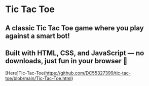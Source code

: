# Tic Tac Toe

## A classic Tic Tac Toe game where you play against a smart bot!
## Built with HTML, CSS, and JavaScript — no downloads, just fun in your browser 🚀
 [Here]Tic-Tac-Toe(https://github.com/DC55327399/tic-tac-toe/blob/main/Tic-Tac-Toe.html)
